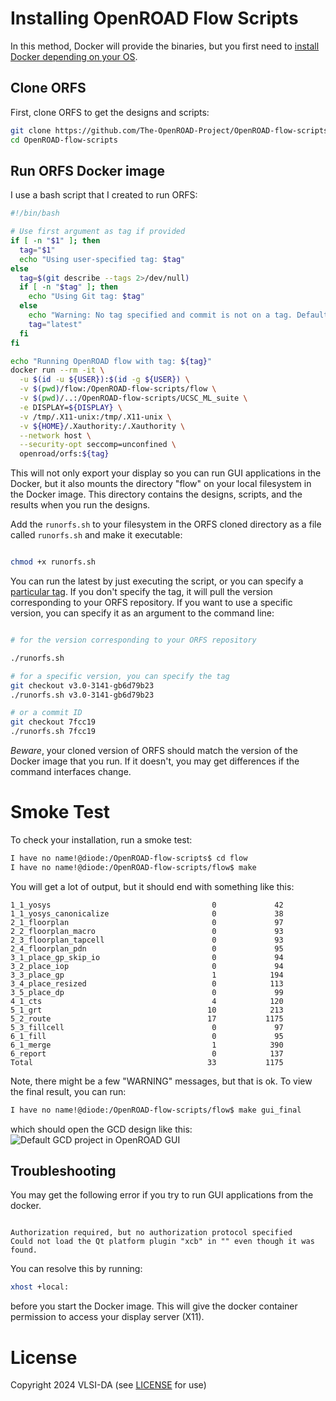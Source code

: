 # Installing OpenROAD Flow Scripts

In this method, Docker will provide the binaries, but you first need to [install
Docker depending on your OS](docker.md).

## Clone ORFS

First, clone ORFS to get the designs and scripts:

```bash
git clone https://github.com/The-OpenROAD-Project/OpenROAD-flow-scripts.git
cd OpenROAD-flow-scripts
```

## Run ORFS Docker image

I use a bash script that I created to run ORFS:

```bash
#!/bin/bash

# Use first argument as tag if provided
if [ -n "$1" ]; then
  tag="$1"
  echo "Using user-specified tag: $tag"
else
  tag=$(git describe --tags 2>/dev/null)
  if [ -n "$tag" ]; then
    echo "Using Git tag: $tag"
  else
    echo "Warning: No tag specified and commit is not on a tag. Defaulting to 'latest'."
    tag="latest"
  fi
fi

echo "Running OpenROAD flow with tag: ${tag}"
docker run --rm -it \
  -u $(id -u ${USER}):$(id -g ${USER}) \
  -v $(pwd)/flow:/OpenROAD-flow-scripts/flow \
  -v $(pwd)/..:/OpenROAD-flow-scripts/UCSC_ML_suite \
  -e DISPLAY=${DISPLAY} \
  -v /tmp/.X11-unix:/tmp/.X11-unix \
  -v ${HOME}/.Xauthority:/.Xauthority \
  --network host \
  --security-opt seccomp=unconfined \
  openroad/orfs:${tag}

```

This will not only export your display so you can run GUI applications in the Docker, but it also
mounts the directory "flow" on your local filesystem in the Docker image. This directory contains the
designs, scripts, and the results when you run the designs.

Add the ```runorfs.sh``` to your filesystem in the ORFS cloned directory as a
file called ```runorfs.sh``` and make it executable:

```bash

chmod +x runorfs.sh

```

You can run the latest by just executing the script, or you can specify a [particular tag](https://hub.docker.com/r/openroad/orfs/tags). If you
don't specify the tag, it will pull the version corresponding to your ORFS repository.
If you want to use a specific version, you can specify it as an argument to the command line:

```bash

# for the version corresponding to your ORFS repository

./runorfs.sh

# for a specific version, you can specify the tag
git checkout v3.0-3141-gb6d79b23
./runorfs.sh v3.0-3141-gb6d79b23

# or a commit ID
git checkout 7fcc19
./runorfs.sh 7fcc19

````

*Beware*, your cloned version of ORFS should match the version of the Docker image that you run. If it doesn't,
you may get differences if the command interfaces change.

# Smoke Test

To check your installation, run a smoke test:

```bash
I have no name!@diode:/OpenROAD-flow-scripts$ cd flow
I have no name!@diode:/OpenROAD-flow-scripts/flow$ make

```

You will get a lot of output, but it should end with something like this:

```
1_1_yosys                                    0             42
1_1_yosys_canonicalize                       0             38
2_1_floorplan                                0             97
2_2_floorplan_macro                          0             93
2_3_floorplan_tapcell                        0             93
2_4_floorplan_pdn                            0             95
3_1_place_gp_skip_io                         0             94
3_2_place_iop                                0             94
3_3_place_gp                                 1            194
3_4_place_resized                            0            113
3_5_place_dp                                 0             99
4_1_cts                                      4            120
5_1_grt                                     10            213
5_2_route                                   17           1175
5_3_fillcell                                 0             97
6_1_fill                                     0             95
6_1_merge                                    1            390
6_report                                     0            137
Total                                       33           1175
```

Note, there might be a few "WARNING" messages, but that is ok.
To view the final result, you can run:

```bash
I have no name!@diode:/OpenROAD-flow-scripts/flow$ make gui_final
```

which should open the GCD design like this:
![Default GCD project in OpenROAD GUI](orfs/orfs_gcd_gui.png)

## Troubleshooting

You may get the following error if you try to run GUI applications from the docker.

```

Authorization required, but no authorization protocol specified
Could not load the Qt platform plugin "xcb" in "" even though it was found.

```

You can resolve this by running:

```bash
xhost +local:
```

before you start the Docker image. This will give the docker container
permission to access your display server (X11).

# License

Copyright 2024 VLSI-DA (see [LICENSE](LICENSE) for use)
